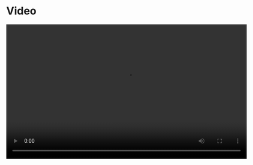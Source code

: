 # Video

<video controls width="640" height="360">
  <source src="https://i.imgur.com/tEu2PxW.mp4" type="video/mp4">
  Your browser does not support the video tag.
</video>
